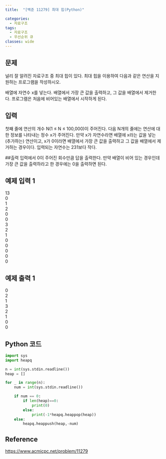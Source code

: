```yaml
---
title:  "[백준 11279] 최대 힙(Python)"

categories:
  - 자료구조
tags:
  - 자료구조
  - 우선순위 큐
classes: wide
---
```


## 문제
널리 잘 알려진 자료구조 중 최대 힙이 있다. 최대 힙을 이용하여 다음과 같은 연산을 지원하는 프로그램을 작성하시오.

배열에 자연수 x를 넣는다.
배열에서 가장 큰 값을 출력하고, 그 값을 배열에서 제거한다.
프로그램은 처음에 비어있는 배열에서 시작하게 된다.

## 입력
첫째 줄에 연산의 개수 N(1 ≤ N ≤ 100,000)이 주어진다. 다음 N개의 줄에는 연산에 대한 정보를 나타내는 정수 x가 주어진다. 만약 x가 자연수라면 배열에 x라는 값을 넣는(추가하는) 연산이고, x가 0이라면 배열에서 가장 큰 값을 출력하고 그 값을 배열에서 제거하는 경우이다. 입력되는 자연수는 231보다 작다.

##출력
입력에서 0이 주어진 회수만큼 답을 출력한다. 만약 배열이 비어 있는 경우인데 가장 큰 값을 출력하라고 한 경우에는 0을 출력하면 된다.

## 예제 입력 1
13  
0  
1  
2  
0  
0  
3  
2  
1  
0  
0  
0  
0  
0  

## 예제 출력 1
0  
2  
1  
3  
2  
1  
0  
0   

## Python 코드
```python
import sys
import heapq

n = int(sys.stdin.readline())
heap = []

for _ in range(n):
    num = int(sys.stdin.readline())

    if num == 0:
        if len(heap)==0:
            print(0)
        else:
            print(-1*heapq.heappop(heap))
    else:
        heapq.heappush(heap,-num)
```

## Reference
<https://www.acmicpc.net/problem/11279>
